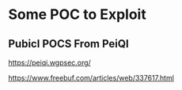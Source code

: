 # Some POC to Exploit

## Pubicl POCS From PeiQI



https://peiqi.wgpsec.org/


https://www.freebuf.com/articles/web/337617.html